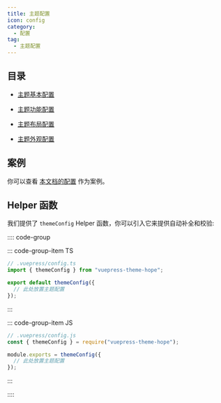 ```yaml
---
title: 主题配置
icon: config
category:
  - 配置
tag:
  - 主题配置
---
```


## 目录

- [主题基本配置](basic.md)

- [主题功能配置](feature.md)

- [主题布局配置](layout.md)

- [主题外观配置](apperance.md)

## 案例

你可以查看 [本文档的配置][docs-config] 作为案例。

## Helper 函数

我们提供了 `themeConfig` Helper 函数，你可以引入它来提供自动补全和校验:

:::: code-group

::: code-group-item TS

```ts {2,4,6}
// .vuepress/config.ts
import { themeConfig } from "vuepress-theme-hope";

export default themeConfig({
  // 此处放置主题配置
});
```

:::

::: code-group-item JS

```js {2,4,6}
// .vuepress/config.js
const { themeConfig } = require("vuepress-theme-hope");

module.exports = themeConfig({
  // 此处放置主题配置
});
```

:::

::::

[docs-config]: https://github.com/vuepress-theme-hope/vuepress-theme-hope/blob/v1/docs/theme/src/.vuepress/config.ts
